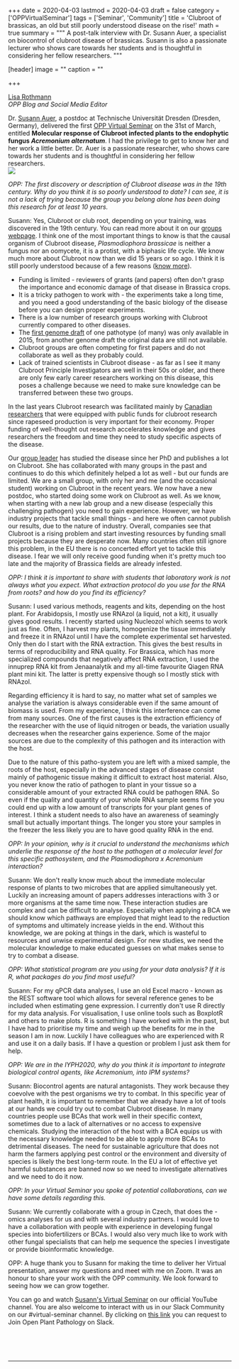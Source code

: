 +++
date = 2020-04-03
lastmod = 2020-04-03
draft = false
category = ['OPPVirtualSeminar']
tags = ['Seminar', 'Community']
title = 'Clubroot of brassicas, an old but still poorly understood disease on the rise!'
math = true
summary = """
A post-talk interview with Dr. Susann Auer, a specialist on biocontrol of clubroot disease of brassicas. Susann is also a passionate lecturer who shows care towards her students and is thoughtful in considering her fellow researchers. 
"""

[header]
image = ""
caption = ""

+++

[Lisa Rothmann](https://twitter.com/LandbouLisa)<br>
_OPP Blog and Social Media Editor_

Dr. [Susann Auer](http://www.twitter.com/SusanAuer), a postdoc at Technische Universität Dresden (Dresden, Germany), delivered the first [OPP Virtual Seminar](https://openplantpathology.org/virtual_seminars/2020-03-31-susann-auer/) on the 31st of March, entitled **Molecular response of Clubroot infected plants to the endophytic fungus _Acremonium alternatum_**. I had the privilege to get to know her and her work a little better. Dr. Auer is a passionate researcher, who shows care towards her students and is thoughtful in considering her fellow researchers.<br>
![](/img/posts/post-Susann-interview1.png)

_OPP: The first discovery or description of Clubroot disease was in the 19th century. Why do you think it is so poorly understood to date? I can see, it is not a lack of trying because the group you belong alone has been doing this research for at least 10 years._

Susann: Yes, Clubroot or club root, depending on your training, was discovered in the 19th century. You can read more about it on our [groups webpage](https://tu-dresden.de/mn/biologie/botanik/pflanzenphysiologie/the-clubroot-page). I think one of the most important things to know is that the causal organism of Clubroot disease, _Plasmodiophora brassicae_ is neither a fungus nor an oomycete, it is a protist, with a biphasic life cycle. We know much more about Clubroot now than we did 15 years or so ago. I think it is still poorly understood because of a few reasons ([know more](https://community.plantae.org/path/5277540829945137009/article/5280836587679123366/underrepresented-objects-in-plant-biology-the-clubroot-pathogen-plasmodiophora-brassicae)).

- Funding is limited - reviewers of grants (and papers) often don't grasp the importance and economic damage of that disease in Brassica crops.
- It is a tricky pathogen to work with - the experiments take a long time, and you need a good understanding of the basic biology of the disease before you can design proper experiments.
- There is a low number of research groups working with Clubroot currently compared to other diseases.
- The [first genome draft](https://www.nature.com/articles/srep11153) of one pathotype (of many) was only available in 2015, from another genome draft the original data are still not available.
- Clubroot groups are often competing for first papers and do not collaborate as well as they probably could.
- Lack of trained scientists in Clubroot disease - as far as I see it many Clubroot Principle Investigators are well in their 50s or older, and there are only few early career researchers working on this disease, this poses a challenge because we need to make sure knowledge can be transferred between these two groups.

In the last years Clubroot research was facilitated mainly by [Canadian researchers](https://www.canolacouncil.org/canola-encyclopedia/diseases/clubroot/research/) that were equipped with public funds for clubroot research since rapeseed production is very important for their economy. Proper funding of well-thought out research accelerates knowledge and gives researchers the freedom and time they need to study specific aspects of the disease.

Our [group leader](https://tu-dresden.de/mn/biologie/botanik/pflanzenphysiologie/die-professur) has studied the disease since her PhD and publishes a lot on Clubroot. She has collaborated with many groups in the past and continues to do this which definitely helped a lot as well - but our funds are limited. We are a small group, with only her and me (and the occasional student) working on Clubroot in the recent years. We now have a new postdoc, who started doing some work on Clubroot as well. As we know, when starting with a new lab group and a new disease (especially this challenging pathogen) you need to gain experience. However, we have industry projects that tackle small things - and here we often cannot publish our results, due to the nature of industry. Overall, companies see that Clubroot is a rising problem and start investing resources by funding small projects because they are desperate now. Many countries often still ignore this problem, in the EU there is no concerted effort yet to tackle this disease. I fear we will only receive good funding when it's pretty much too late and the majority of Brassica fields are already infested.

_OPP: I think it is important to share with students that laboratory work is not always what you expect. What extraction protocol do you use for the RNA from roots? and how do you find its efficiency?_

Susann: I used various methods, reagents and kits, depending on the host plant. For Arabidopsis, I mostly use RNAzol (a liquid, not a kit), it usually gives good results. I recently started using Nucleozol which seems to work just as fine. Often, I harvest my plants, homogenize the tissue immediately and freeze it in RNAzol until I have the complete experimental set harvested. Only then do I start with the RNA extraction. This gives the best results in terms of reproducibility and RNA quality. For Brassica, which has more specialized compounds that negatively affect RNA extraction, I used the innuprep RNA kit from Jenaanalytik and my all-time favourite Qiagen RNA plant mini kit. The latter is pretty expensive though so I mostly stick with RNAzol.

Regarding efficiency it is hard to say, no matter what set of samples we analyse the variation is always considerable even if the same amount of biomass is used. From my experience, I think this interference can come from many sources. One of the first causes is the extraction efficiency of the researcher with the use of liquid nitrogen or beads, the variation usually decreases when the researcher gains experience. Some of the major sources are due to the complexity of this pathogen and its interaction with the host.

Due to the nature of this patho-system you are left with a mixed sample, the roots of the host, especially in the advanced stages of disease consist mainly of pathogenic tissue making it difficult to extract host material. Also, you never know the ratio of pathogen to plant in your tissue so a considerable amount of your extracted RNA could be pathogen RNA. So even if the quality and quantity of your whole RNA sample seems fine you could end up with a low amount of transcripts for your plant genes of interest. I think a student needs to also have an awareness of seamingly small but actually important things. The longer you store your samples in the freezer the less likely you are to have good quality RNA in the end.

_OPP: In your opinion, why is it crucial to understand the mechanisms which underlie the response of the host to the pathogen at a molecular level for this specific pathosystem, and the *Plasmodiophora x Acremonium* interaction?_

Susann: We don't really know much about the immediate molecular response of plants to two microbes that are applied simultaneously yet. Luckily an increasing amount of papers addresses interactions with 3 or more organisms at the same time now. These interaction studies are complex and can be difficult to analyse. Especially when applying a BCA we should know which pathways are employed that might lead to the reduction of symptoms and ultimately increase yields in the end. Without this knowledge, we are poking at things in the dark, which is wasteful to resources and unwise experimental design. For new studies, we need the molecular knowledge to make educated guesses on what makes sense to try to combat a disease.

_OPP: What statistical program are you using for your data analysis? If it is R, what packages do you find most useful?_

Susann: For my qPCR data analyses, I use an old Excel macro - known as the REST software tool which allows for several reference genes to be included when estimating gene expression. I currently don't use R directly for my data analysis. For visualisation, I use online tools such as BoxplotR and others to make plots. R is something I have worked with in the past, but I have had to prioritise my time and weigh up the benefits for me in the season I am in now. Luckily I have colleagues who are experienced with R and use it on a daily basis. If I have a question or problem I just ask them for help.

_OPP: We are in the IYPH2020, why do you think it is important to integrate biological control agents, like Acremonium, into IPM systems?_

Susann: Biocontrol agents are natural antagonists. They work because they coevolve with the pest organisms we try to combat. In this specific year of plant health, it is important to remember that we already have a lot of tools at our hands we could try out to combat Clubroot disease. In many countries people use BCAs that work well in their specific context, sometimes due to a lack of alternatives or no access to expensive chemicals. Studying the interaction of the host with a BCA equips us with the necessary knowledge needed to be able to apply more BCAs to detrimental diseases. The need for sustainable agriculture that does not harm the farmers applying pest control or the environment and diversity of species is likely the best long-term route. In the EU a lot of effective yet harmful substances are banned now so we need to investigate alternatives and we need to do it now.

_OPP: In your Virtual Seminar you spoke of potential collaborations, can we have some details regarding this._

Susann: We currently collaborate with a group in Czech, that does the -omics analyses for us and with several industry partners. I would love to have a collaboration with people with experience in developing fungal species into biofertilizers or BCAs. I would also very much like to work with other fungal specialists that can help me sequence the species I investigate or provide bioinformatic knowledge.

OPP: A huge thank you to Susann for making the time to deliver her Virtual presentation, answer my questions and meet with me on Zoom. It was an honour to share your work with the OPP community. We look forward to seeing how we can grow together.

You can go and watch [Susann's Virtual Seminar](https://www.youtube.com/watch?v=vcNz5qatqaE&feature=youtu.be) on our official YouTube channel. You are also welcome to interact with us in our Slack Community on our #virtual-seminar channel. By clicking on [this link](https://communityinviter.com/apps/openplantpathology/open-plant-pathology) you can request to Join Open Plant Pathology on Slack.

<br><br><br>

--------------------------------------------------------------------------------
